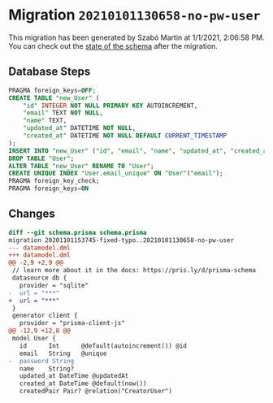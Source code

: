 # Migration `20210101130658-no-pw-user`

This migration has been generated by Szabó Martin at 1/1/2021, 2:06:58 PM.
You can check out the [state of the schema](./schema.prisma) after the migration.

## Database Steps

```sql
PRAGMA foreign_keys=OFF;
CREATE TABLE "new_User" (
    "id" INTEGER NOT NULL PRIMARY KEY AUTOINCREMENT,
    "email" TEXT NOT NULL,
    "name" TEXT,
    "updated_at" DATETIME NOT NULL,
    "created_at" DATETIME NOT NULL DEFAULT CURRENT_TIMESTAMP
);
INSERT INTO "new_User" ("id", "email", "name", "updated_at", "created_at") SELECT "id", "email", "name", "updated_at", "created_at" FROM "User";
DROP TABLE "User";
ALTER TABLE "new_User" RENAME TO "User";
CREATE UNIQUE INDEX "User.email_unique" ON "User"("email");
PRAGMA foreign_key_check;
PRAGMA foreign_keys=ON
```

## Changes

```diff
diff --git schema.prisma schema.prisma
migration 20201101153745-fixed-typo..20210101130658-no-pw-user
--- datamodel.dml
+++ datamodel.dml
@@ -2,9 +2,9 @@
 // learn more about it in the docs: https://pris.ly/d/prisma-schema
 datasource db {
   provider = "sqlite"
-  url = "***"
+  url = "***"
 }
 generator client {
   provider = "prisma-client-js"
@@ -12,9 +12,8 @@
 model User {
   id      Int      @default(autoincrement()) @id
   email   String   @unique
-  password String
   name    String?
   updated_at DateTime @updatedAt
   created_at DateTime @default(now())
   createdPair Pair? @relation("CreatorUser")
```


